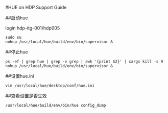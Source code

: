 #HUE on HDP Support Guide

##启动hue

login hdp-itg-001/hdp005

```
sudo su
nohup /usr/local/hue/build/env/bin/supervisor &
```
##停止hue

```
ps -ef | grep hue | grep -v grep | awk '{print $2}' | xargs kill -s 9
nohup /usr/local/hue/build/env/bin/supervisor &
```

##设置hue.ini
```
vim /usr/local/hue/desktop/conf/hue.ini
```

##查看设置是否生效
```
/usr/local/hue/build/env/bin/hue config_dump
```